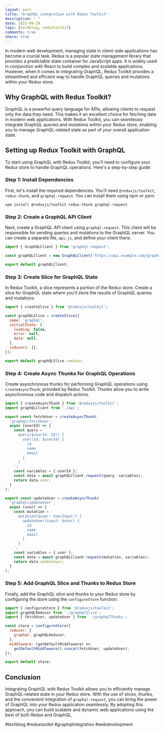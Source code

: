 ```yaml
---
layout: post
title: "GraphQL integration with Redux Toolkit"
description: " "
date: 2023-09-29
tags: [techblog, reduxtoolkit]
comments: true
share: true
---
```


In modern web development, managing state in client-side applications has become a crucial task. Redux is a popular state management library that provides a predictable state container for JavaScript apps. It is widely used in conjunction with React to build complex and scalable applications. However, when it comes to integrating GraphQL, Redux Toolkit provides a streamlined and efficient way to handle GraphQL queries and mutations within your Redux store.

## Why GraphQL with Redux Toolkit?

GraphQL is a powerful query language for APIs, allowing clients to request only the data they need. This makes it an excellent choice for fetching data in modern web applications. With Redux Toolkit, you can seamlessly integrate GraphQL queries and mutations within your Redux store, enabling you to manage GraphQL-related state as part of your overall application state.

## Setting up Redux Toolkit with GraphQL

To start using GraphQL with Redux Toolkit, you'll need to configure your Redux store to handle GraphQL operations. Here's a step-by-step guide:

### Step 1: Install Dependencies

First, let's install the required dependencies. You'll need `@reduxjs/toolkit`, `redux-thunk`, and `graphql-request`. You can install them using npm or yarn:

```shell
npm install @reduxjs/toolkit redux-thunk graphql-request
```

### Step 2: Create a GraphQL API Client

Next, create a GraphQL API client using `graphql-request`. This client will be responsible for sending queries and mutations to the GraphQL server. You can create a separate file, `api.js`, and define your client there:

```javascript
import { GraphQLClient } from 'graphql-request';

const graphQLClient = new GraphQLClient('https://api.example.com/graphql');

export default graphQLClient;
```

### Step 3: Create Slice for GraphQL State

In Redux Toolkit, a slice represents a portion of the Redux store. Create a slice for GraphQL state where you'll store the results of GraphQL queries and mutations:

```javascript
import { createSlice } from '@reduxjs/toolkit';

const graphQLSlice = createSlice({
  name: 'graphql',
  initialState: {
    loading: false,
    error: null,
    data: null,
  },
  reducers: {},
});

export default graphQLSlice.reducer;
```

### Step 4: Create Async Thunks for GraphQL Operations

Create asynchronous thunks for performing GraphQL operations using `createAsyncThunk`, provided by Redux Toolkit. Thunks allow you to write asynchronous code and dispatch actions.

```javascript
import { createAsyncThunk } from '@reduxjs/toolkit';
import graphQLClient from './api';

export const fetchUser = createAsyncThunk(
  'graphql/fetchUser',
  async (userId) => {
    const query = `
      query($userId: ID!) {
        user(id: $userId) {
          id
          name
          email
        }
      }
    `;
    const variables = { userId };
    const data = await graphQLClient.request(query, variables);
    return data.user;
  }
);

export const updateUser = createAsyncThunk(
  'graphql/updateUser',
  async (user) => {
    const mutation = `
      mutation($user: UserInput!) {
        updateUser(input: $user) {
          id
          name
          email
        }
      }
    `;
    const variables = { user };
    const data = await graphQLClient.request(mutation, variables);
    return data.updateUser;
  }
);
```

### Step 5: Add GraphQL Slice and Thunks to Redux Store

Finally, add the GraphQL slice and thunks to your Redux store by configuring the store using the `configureStore` function:

```javascript
import { configureStore } from '@reduxjs/toolkit';
import graphQLReducer from './graphqlSlice';
import { fetchUser, updateUser } from './graphqlThunks';

const store = configureStore({
  reducer: {
    graphql: graphQLReducer,
  },
  middleware: (getDefaultMiddleware) =>
    getDefaultMiddleware().concat(fetchUser, updateUser),
});

export default store;
```

## Conclusion

Integrating GraphQL with Redux Toolkit allows you to efficiently manage GraphQL-related state in your Redux store. With the use of slices, thunks, and the convenient integration of `graphql-request`, you can bring the power of GraphQL into your Redux application seamlessly. By adopting this approach, you can build scalable and dynamic web applications using the best of both Redux and GraphQL.

#techblog #reduxtoolkit #graphqlintegration #webdevelopment